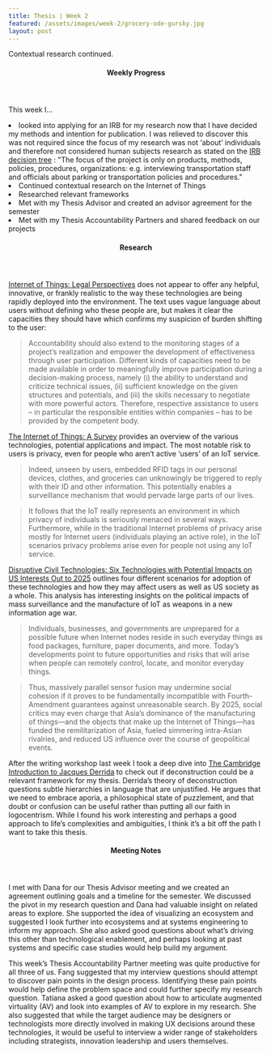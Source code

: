 ```yaml
---
title: Thesis | Week 2
featured: /assets/images/week-2/grocery-ode-gursky.jpg
layout: post
---
```


<p>Contextual research continued.</p>

<section>
	<header>
		<h4>Weekly Progress</h4>
	</header>
		<p>
			This week I…
				<li>looked into applying for an IRB for my research now that I have decided my methods and intention for publication. I was relieved to discover this was not required since the focus of my research was not ‘about’ individuals and therefore not considered human subjects research as stated on the <a href="http://www.nyu.edu/content/dam/nyu/research/documents/IRB/IRBDecisionTree.pdf" target ="blank">IRB decision tree</a> : "The focus of the project is only on products, methods, policies, procedures, organizations: e.g. interviewing transportation staff and officials about parking or transportation policies and procedures." </li>
				<li>Continued contextual research on the Internet of Things</li>
				<li>Researched relevant frameworks</li>
				<li>Met with my Thesis Advisor and created an advisor agreement for the semester</li>
				<li>Met with my Thesis Accountability Partners and shared feedback on our projects</li>
		</p>
</section>
<section>
	<header>
		<h4>Research</h4>
	</header>
		<p>
			<a href="http://www.iausdj.ac.ir/vet/Documents/@modiriran%20%20the%20internet%20of%20things.pdf" target ="blank">Internet of Things: Legal Perspectives</a> does not appear to offer any helpful, innovative, or frankly realistic to the way these technologies are being rapidly deployed into the environment. The text uses vague language about users without defining who these people are, but makes it clear the capacities they should have which confirms my suspicion of burden shifting to the user:
			<blockquote cite="http://www.iausdj.ac.ir/vet/Documents/@modiriran%20%20the%20internet%20of%20things.pdf">Accountability should also extend to the monitoring stages of a project’s realization and empower the development of effectiveness through user participation. Different kinds of capacities need to be made available in order to meaningfully improve participation during a decision-making process, namely (i) the ability to understand and criticize technical issues, (ii) sufficient knowledge on the given structures and potentials, and (iii) the skills necessary to negotiate with more powerful actors. Therefore, respective assistance to users – in particular the responsible entities within companies – has to be provided by the competent body.</blockquote>
		</p>
		<p>
			<a href="https://www.researchgate.net/profile/Luigi_Atzori2/publication/222571757_The_Internet_of_Things_A_Survey/links/546b36df0cf2f5eb180914e5/The-Internet-of-Things-A-Survey.pdf" target ="blank">The Internet of Things: A Survey</a> provides an overview of the various technologies, potential applications and impact. The most notable risk to users is privacy, even for people who aren’t active ‘users’ of an IoT service.	
			<blockquote cite="https://www.researchgate.net/profile/Luigi_Atzori2/publication/222571757_The_Internet_of_Things_A_Survey/links/546b36df0cf2f5eb180914e5/The-Internet-of-Things-A-Survey.pdf">Indeed, unseen by users, embedded RFID tags in our personal devices, clothes, and groceries can unknowingly be triggered to reply with their ID and other information. This potentially enables a surveillance mechanism that would pervade large parts of our lives.</blockquote>
			<blockquote cite="https://www.researchgate.net/profile/Luigi_Atzori2/publication/222571757_The_Internet_of_Things_A_Survey/links/546b36df0cf2f5eb180914e5/The-Internet-of-Things-A-Survey.pdf">It follows that the IoT really represents an environment in which privacy of individuals is seriously menaced in several ways. Furthermore, while in the traditional Internet problems of privacy arise mostly for Internet users (individuals playing an active role), in the IoT scenarios privacy problems arise even for people not using any IoT service.</blockquote>
		</p>
		<p>
			<a href="https://fas.org/irp/nic/disruptive.pdf" target ="blank">Disruptive Civil Technologies: Six Technologies with Potential Impacts on US Interests Out to 2025</a> outlines four different scenarios for adoption of these technologies and how they may affect users as well as US society as a whole. This analysis has interesting insights on the political impacts of mass surveillance and the manufacture of IoT as weapons in a new information age war.
			<blockquote cite="https://fas.org/irp/nic/disruptive.pdf">Individuals, businesses, and governments are unprepared for a possible future when Internet nodes reside in such everyday things as food packages, furniture, paper documents, and more. Today’s developments point to future opportunities and risks that will arise when people can remotely control, locate, and monitor everyday things.</blockquote>
			<blockquote cite="https://fas.org/irp/nic/disruptive.pdf">Thus, massively parallel sensor fusion may undermine social cohesion if it proves to be fundamentally incompatible with Fourth-Amendment guarantees against unreasonable search. By 2025, social critics may even charge that Asia’s dominance of the manufacturing of things—and the objects that make up the Internet of Things—has funded the remilitarization of Asia, fueled simmering intra-Asian rivalries, and reduced US influence over the course of geopolitical events.</blockquote>
		</p>
		<p>
			After the writing workshop last week I took a deep dive into <a href="https://www.amazon.com/Cambridge-Introduction-Jacques-Introductions-Literature/dp/0521682819" target ="blank">The Cambridge Introduction to Jacques Derrida</a> to check out if deconstruction could be a relevant framework for my thesis. Derrida’s theory of deconstruction questions subtle hierarchies in language that are unjustified. He argues that we need to embrace aporia, a philosophical state of puzzlement, and that doubt or confusion can be useful rather than putting all our faith in logocentrism. While I found his work interesting and perhaps a good approach to life’s complexities and ambiguities, I think it’s a bit off the path I want to take this thesis.
		</p>
</section>
<section>
	<header>
		<h4>Meeting Notes</h4>
	</header>
		<p>
			I met with Dana for our Thesis Advisor meeting and we created an agreement outlining goals and a timeline for the semester. We discussed the pivot in my research question and Dana had valuable insight on related areas to explore. She supported the idea of visualizing an ecosystem and suggested I look further into ecosystems and at systems engineering to inform my approach. She also asked good questions about what’s driving this other than technological enablement, and perhaps looking at past systems and specific case studies would help build my argument. 
		</p>
		<p>
			This week’s Thesis Accountability Partner meeting was quite productive for all three of us. Fang suggested that my interview questions should attempt to discover pain points in the design process. Identifying these pain points would help define the problem space and could further specify my research question. Tatiana asked a good question about how to articulate augmented virtuality (AV) and look into examples of AV to explore in my research. She also suggested that while the target audience may be designers or technologists more directly involved in making UX decisions around these technologies, it would be useful to interview a wider range of stakeholders including strategists, innovation leadership and users themselves.
		</p>
</section>